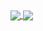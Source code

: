 <a href="https://github.com/vodnicearv" style="text-align:center">
  <img align="center" src="https://github-readme-stats.vercel.app/api?username=vodnicearv&show_icons=true&icon_color=5467ff&text_color=718096&bg_color=ffffff00&hide_title=true&include_all_commits=true&count_private=true&hide_border=true" />
  <img align="center" src="https://github-profile-trophy.vercel.app/?username=vodnicearv&theme=flat&no-frame=true&margin-w=30" />
</div>
</a>
